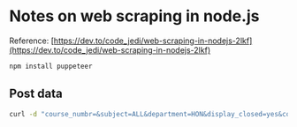 # Notes on web scraping in node.js

Reference: [https://dev.to/code_jedi/web-scraping-in-nodejs-2lkf](https://dev.to/code_jedi/web-scraping-in-nodejs-2lkf)

```bash
npm install puppeteer
```

## Post data

```bash
curl -d "course_numbr=&subject=ALL&department=HON&display_closed=yes&course-type=all" -X POST  https://aps4.missouriwestern.edu/schedule/Default.asp?tck=202220 > test.html
```